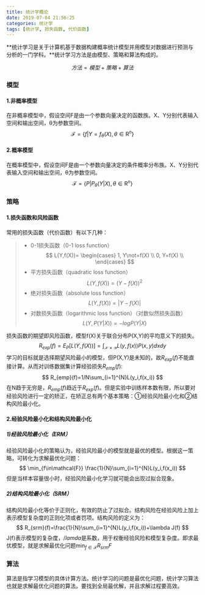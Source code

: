 ```yaml
---
title: 统计学概论
date: 2019-07-04 21:56:25
categories: 统计学
tags: [统计学, 损失函数, 代价函数]
---
```

**统计学习是关于计算机基于数据构建概率统计模型并用模型对数据进行预测与分析的一门学科。**统计学习方法是由模型、策略和算法构成的。

$$ 方法 = 模型 + 策略 + 算法 $$

### 模型
#### 1.非概率模型
在非概率模型中，假设空间F是由一个参数向量决定的函数族。X、Y分别代表输入空间和输出空间，θ为参数空间。
$$ \mathcal{F}=\{f|Y=f_\theta(X),\theta\in\mathrm{R}^n\} $$
#### 2.概率模型
在概率模型中，假设空间F是由一个参数向量决定的条件概率分布族。X、Y分别代表输入空间和输出空间，θ为参数空间。
$$ \mathcal{F}=\{P|P_\theta(Y|X),\theta\in\mathrm{R}^n\} $$

### 策略
#### 1.损失函数和风险函数
常用的损失函数（代价函数）有以下几种：
> * 0-1损失函数（0-1 loss function）
$$ L(Y,f(X))=
\begin{cases}
1, Y\not=f(X) \\
0, Y=f(X) \\
\end{cases}
$$
> * 平方损失函数（quadratic loss function）
$$ L(Y,f(X))=(Y-f(X))^2 $$
> * 绝对损失函数（absolute loss function）
$$ L(Y,f(X))=|Y-f(X)| $$
> * 对数损失函数（logarithmic loss function）（对数似然损失函数）
$$ L(Y,P(Y|X))=-logP(Y|X) $$ 

损失函数的期望即风险函数，模型f(X)关于联合分布P(X,Y)的平均意义下的损失。
$$ R_{exp}(f)=E_P[L(Y,f(X))]=\int_{\mathcal{X}\times\mathcal{Y}}L(y,f(x))P(x,y)dxdy $$
学习的目标就是选择期望风险最小的模型，但P(X,Y)是未知的，故$R_{exp}(f)$不能直接计算。从而对训练数据集计算经验损失$R_{emp}(f)$:
$$ R_{emp}(f)=1/N\sum_{i=1}^{N}L(y_i,f(x_i)) $$
在N趋于无穷是，$R_{emp}(f)$趋近于$R_{exp}(f)$。但是实验中训练样本数有限，所以要对经验风险进行一定的矫正，在矫正总有两个基本策略：①经验风险最小化和②结构风险最小化。
#### 2.经验风险最小化和结构风险最小化
##### 1)经验风险最小化（ERM）
经验风险最小化的策略认为，经验风险最小的模型就是最优的模型。根据这一策略，可转化为求解最优化问题：
$$ \min_{f\in\mathcal{F}} \frac{1}{N}\sum_{i=1}^{N}L(y_i,f(x_i)) $$
但是当样本容量很小时，经验风险最小化学习就可能会出现过拟合现象。
##### 2)结构风险最小化（SRM）
结构风险最小化等价于正则化，有效的防止了过拟合。结构风险在经验风险上加上表示模型复杂度的正则化项或者罚项。结构风险的定义为：
$$ R_{srm}(f)=\frac{1}{N}\sum_{i=1}^{N}L(y_i,f(x_i))+\lambda J(f) $$
J(f)表示模型的复杂度，$/lamda$是系数，用于权衡经验风险和模型复杂度。即求最优模型，就是求解最优化问题$\min_{f\in\mathcal{F}} R_{srm}F$
### 算法
算法是指学习模型的具体计算方法。统计学习的问题是最优化问题，统计学习算法也就是求解最优化问题的算法。要找到全局最优解，并且求解过程要高效。
